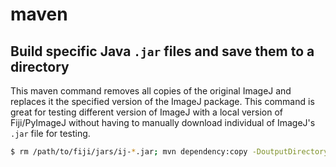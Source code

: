 # maven

## Build specific Java `.jar` files and save them to a directory

This maven command removes all copies of the original ImageJ and replaces it the specified version of the ImageJ package. This command is great for testing different version of ImageJ with a local version of Fiji/PyImageJ without having to manually download individual of ImageJ's `.jar` file for testing.

```bash
$ rm /path/to/fiji/jars/ij-*.jar; mvn dependency:copy -DoutputDirectory=/path/to/fiji/jars/ -Dartifact=net.imagej:ij:1.54b
```